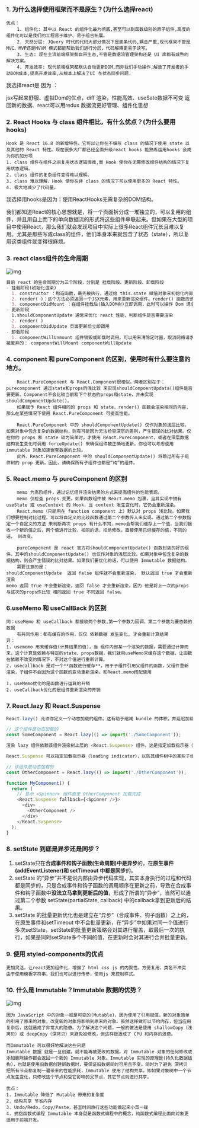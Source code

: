 ### 1.  为什么选择使用框架而不是原生？(为什么选择react)

```
优点：
	1. 组件化: 其中以 React 的组件化最为彻底,甚至可以到函数级别的原子组件,高度的组件化可以是我们的工程易于维护、易于组合拓展。
	2. 天然分层: JQuery 时代的代码大部分情况下是面条代码,耦合严重,现代框架不管是 MVC、MVP还是MVVM 模式都能帮助我们进行分层，代码解耦更易于读写。
	3. 生态: 现在主流前端框架都自带生态,不管是数据流管理架构还是 UI 库都有成熟的解决方案。
	4. 开发效率: 现代前端框架都默认自动更新DOM,而非我们手动操作,解放了开发者的手动DOM成本,提高开发效率,从根本上解决了UI 与状态同步问题.
```

我选择react是 因为 ：

jsx写起来舒服、虚拟Dom的优点，diff 渲染，性能高效、useSate数据不可变 返回新的数据、react可以用redux 数据流更好管理、组件化思想

### 2. React Hooks 与 class 组件相比，有什么优点？(为什么要用hooks)

```
Hook 是 React 16.8 的新增特性。它可以让你在不编写 class 的情况下使用 state 以及其他的 React 特性。现在很多大厂都已经全面升级react hooks 能熟练运用hooks 会成为你的加分项 
1. class 组件在组件之间复用状态逻辑很难,而 Hook 使你在无需修改组件结构的情况下复用状态逻辑。
2. class 组件的复杂组件变得难以理解。
3. class 难以理解，Hook 使你在非 class 的情况下可以使用更多的 React 特性。 
4. 极大地减少了代码量。
```

我选择用hooks是因为：使用ReactHooks无需复杂的DOM结构。

我们都知道React的核心思想就是，将一个页面拆分成一堆独立的，可以复用的组件，并且用自上而下的单向数据流的形式将这些组件串联起来。但如果在大型的项目中使用React，那么我们就会发现项目中实际上很多React组件冗长且难以复用。尤其是那些写成class的组件，他们本身本来就包含了状态（state），所以复用这类组件就变得很麻烦。

### 3. react  class组件的生命周期

![img](https://upload-images.jianshu.io/upload_images/9014816-37edd5c87c5bf503.png?imageMogr2/auto-orient/strip|imageView2/2/format/webp)

```markdown
目前 react 的生命周期分为三个阶段，分别是 挂载阶段、更新阶段、卸载阶段
- 挂载阶段(初始化渲染)
  1. constructor ：构造函数，最先被执行，通过给 this.state 赋值对象来初始化内部 state
  2. render( )：这个方法必须返回一个JSX元素，用来重新渲染组件。render() 函数应该为纯函数，这意味着在不修改组件 state 的情况下，每次调用时都返回相同的结果，render( )不直接与浏览器交互。
  3. componentDidMount ：在组件挂载后(插入DOM树)立即调用，此时可以操作 Dom 请求数据
- 更新阶段
  1.shouldComponentUpdate 通常来优化 react 性能，判断组件是否需要渲染
  2. render( )
  3. componentDidUpdate 页面更新后立即调用
- 卸载阶段
  1. componentWillUnmount 组件销毁或卸载时调用，可以用来清除定时器，取消网络请求等操作。
被废弃的： componentWillMount componentWillUpdate
```

### 4. component 和 pureComponent 的区别，使用时有什么要注意的地方。

```
	React.PureComponent 与 React.Component很相似。两者区别在于：purecomponent 通过state和props的浅比较 来实现shouldCompoentUpdata()组件是否要更新。Component不会比较当前和下个状态的props和state，并未实现 shouldComponentUpdate()。
	如果赋予 React 组件相同的 props 和 state，render() 函数会渲染相同的内容，那么在某些情况下使用 React.PureComponent 可提高性能。
```

```
	React.PureComponent 中的 shouldComponentUpdate() 仅作对象的浅层比较。如果对象中包含复杂的数据结构，则有可能因为无法检查深层的差别，产生错误的比对结果。仅在你的 props 和 state 较为简单时，才使用 React.PureComponent，或者在深层数据结构发生变化时调用 forceUpdate() 来确保组件被正确地更新。你也可以考虑使用 immutable 对象加速嵌套数据的比较。
	此外，React.PureComponent 中的 shouldComponentUpdate() 将跳过所有子组件树的 prop 更新。因此，请确保所有子组件也都是“纯”的组件。
```

### 5. React.memo 与 pureComponent 的区别

```
	memo 为高阶组件，通过记忆组件渲染结果的方式来提高组件的性能表现。
	memo 仅检查 props 变更。如果函数组件被 React.memo 包裹，且其实现中拥有 useState 或 useContext 的 Hook，当 context 发生变化时，它仍会重新渲染。
	React.memo（只能用在 function component 上）默认对 props 浅比较。如果我们想要控制对比过程，可以将自定义的比较函数通过第二个参数传入来实现。通过第二个参数指定一个自定义的方法 来判断两次 props 有什么不同，memo会帮我们缓存上一个值，当我们接收一个新的值之后，两个值进行比较，相同的话，拒绝修改，直接使用已经缓存的值，不同的话， 则改变。
	
	pureComponent 是 react 官方将shouldComponentUpdate() 函数封装的好的组件。其中的shouldComponentUpdate() 也仅作对象的浅层比较。如果对象中包含复杂的数据结构，则会产生错误的比对结果。如果我们要优化的话，可以使用 Immutable 数据结构。
	需要注意的是：
shouldComponentUpdate  返回 false 组件就不会重新渲染， 默认返回 true 才会重新渲染
memo 返回 true 不会重新渲染，返回 false 才会重新渲染，因为 他是将上一次的props与这次的props作比较 相同返回 true 不同返回 false。
```

### 6.useMemo 和 useCallBack 的区别

```
同：useMemo 和 useCallback 都接收两个参数,第一个参数为回调，第二个参数为要依赖的数据
	有共同作用：都有缓存的作用，仅仅 依赖数据 发生变化, 才会重新计算结果
异：
1. usememo 用来缓存值(计算结果的值)，当 组件内部某一个渲染的数据，需要通过计算而来，这个计算是依赖与特定的state、props数据，我们就用useMemo来缓存这个数据，让函数在依赖不改变的情况下，不对这个值进行重新计算。
2. usecallback 是对一个**函数进行缓存**，用于子组件引用父组件的函数，父组件重新渲染，子组件不会因为这个函数的变动重新渲染。和React.memo搭配使用

1. useMemo优化的是函数进行运算的开销
2. useCallback优化的是组件重新渲染的开销
```

### 7. React.lazy 和 React.Suspense

```javascript
React.lazy() 允许你定义一个动态加载的组件。这有助于缩减 bundle 的体积，并延迟加载在初次渲染时未用到的组件。

// 这个组件是动态加载的
const SomeComponent = React.lazy(() => import('./SomeComponent'));

渲染 lazy 组件依赖该组件渲染树上层的 <React.Suspense> 组件。这是指定加载指示器（loading indicator）的方式。
```

```javascript
React.Suspense 可以指定加载指示器（loading indicator），以防其组件树中的某些子组件尚未具备渲染条件。目前，懒加载组件是 <React.Suspense> 支持的唯一用例：

// 该组件是动态加载的
const OtherComponent = React.lazy(() => import('./OtherComponent'));

function MyComponent() {
  return (
    // 显示 <Spinner> 组件直至 OtherComponent 加载完成
    <React.Suspense fallback={<Spinner />}>
      <div>
        <OtherComponent />
      </div>
    </React.Suspense>
  );
}
```

### 8. setState 到底是异步还是同步？

1. setState只在**合成事件和钩子函数(生命周期)**中是**异步**的，在**原生事件(addEventListener)和 setTimeout **中都是**同步**的。
2. setState 的“异步”并不是说内部由异步代码实现，其实本身执行的过程和代码都是同步的，只是合成事件和钩子函数的调用顺序在更新之前，导致在合成事件和钩子函数中**没法立马拿到更新后的值**，形成了所谓的“异步”，当然可以通过第二个参数 setState(partialState, callback) 中的callback拿到更新后的结果。
3. setState 的批量更新优化也是建立在“异步”（合成事件、钩子函数）之上的，在原生事件和setTimeout 中不会批量更新，在“异步”中如果对同一个值进行多次setState，setState的批量更新策略会对其进行覆盖，取最后一次的执行，如果是同时setState多个不同的值，在更新时会对其进行合并批量更新。

### 9.  使用 styled-components的优点

```
更加灵活，让react更加组件化，增强了 html css js 的内聚性。方便复用，类名不冲突
由于使用模板字符串，我们也可以进行传参，使用js 来控制样式。
```

### 10. 什么是 Immutable？Immutable 数据的优势？

![img](https://user-gold-cdn.xitu.io/2019/10/20/16de7a154c8b30b8?imageView2/0/w/1280/h/960/format/webp/ignore-error/1)

```
因为 JavaScript 中的对象一般是可变的(Mutable)，因为使用了引用赋值，新的对象简单的引用了原来的对象，改变新的对象将影响到原来的对象。虽然这样做可以节约内存，但当应用复杂后，这就造成了非常大的隐患。为了解决这个问题，一般的做法是使用 shallowCopy（浅拷贝）或 deepCopy（深拷贝）来避免被修改，但这样做造成了 CPU 和内存的浪费。

而Immutable 可以很好地解决这些问题
Immutable 数据 就是一旦创建，就不能再被更改的数据。对 Immutable 对象的任何修改或添加删除操作都会返回一个新的 Immutable 对象。Immutable 实现的原理是(持久化数据结构)，也就是使用旧数据创建新数据时，要保证旧数据同时可用且不变。同时为了避免 深拷贝 把所有节点都复制一遍带来的性能损耗，Immutable 使用了结构共享，即如果对象树中一个节点发生变化，只修改这个节点和受它影响的父节点，其它节点则进行共享。

优点：
1. Immutable 降低了 Mutable 带来的复杂度
2. 结构共享 节省内存
3. Undo/Redo，Copy/Paste，甚至时间旅行这些功能做起来小菜一碟
4. 拥抱函数式编程 Immutable 本身就是函数式编程中的概念，纯函数式编程比面向对象更适用于前端开发。
```

